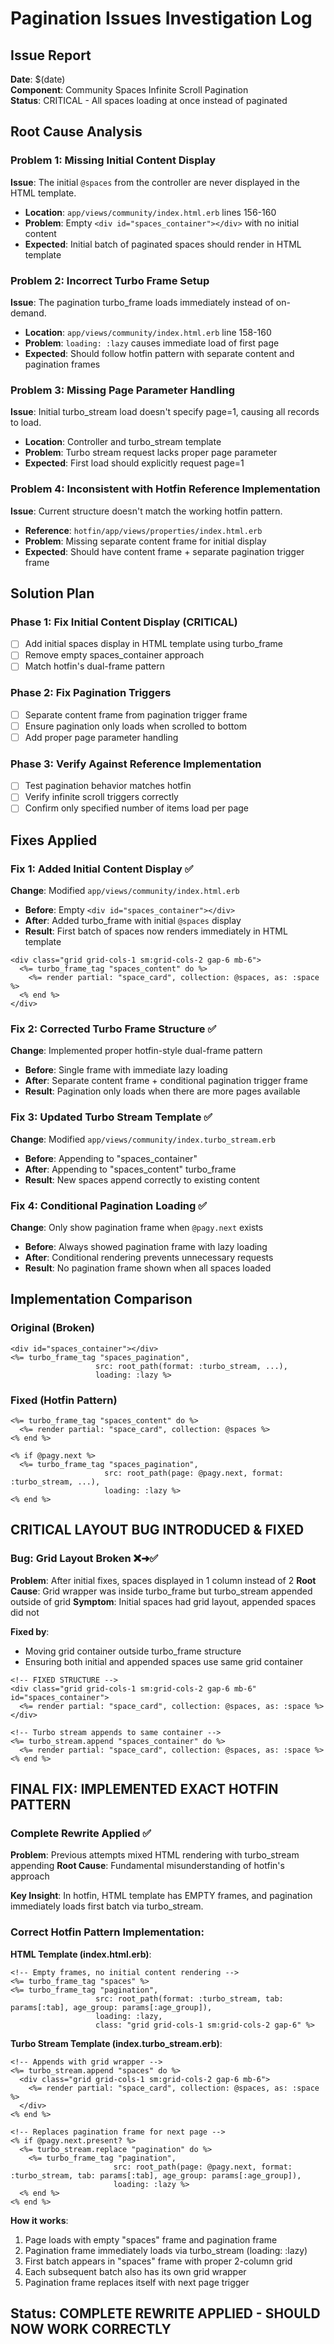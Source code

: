# Pagination Issues Investigation Log

## Issue Report
**Date**: $(date)  
**Component**: Community Spaces Infinite Scroll Pagination  
**Status**: CRITICAL - All spaces loading at once instead of paginated  

## Root Cause Analysis

### Problem 1: Missing Initial Content Display
**Issue**: The initial `@spaces` from the controller are never displayed in the HTML template.
- **Location**: `app/views/community/index.html.erb` lines 156-160
- **Problem**: Empty `<div id="spaces_container"></div>` with no initial content
- **Expected**: Initial batch of paginated spaces should render in HTML template

### Problem 2: Incorrect Turbo Frame Setup  
**Issue**: The pagination turbo_frame loads immediately instead of on-demand.
- **Location**: `app/views/community/index.html.erb` line 158-160
- **Problem**: `loading: :lazy` causes immediate load of first page
- **Expected**: Should follow hotfin pattern with separate content and pagination frames

### Problem 3: Missing Page Parameter Handling
**Issue**: Initial turbo_stream load doesn't specify page=1, causing all records to load.
- **Location**: Controller and turbo_stream template  
- **Problem**: Turbo stream request lacks proper page parameter
- **Expected**: First load should explicitly request page=1

### Problem 4: Inconsistent with Hotfin Reference Implementation
**Issue**: Current structure doesn't match the working hotfin pattern.
- **Reference**: `hotfin/app/views/properties/index.html.erb`
- **Problem**: Missing separate content frame for initial display
- **Expected**: Should have content frame + separate pagination trigger frame

## Solution Plan

### Phase 1: Fix Initial Content Display (CRITICAL)
- [ ] Add initial spaces display in HTML template using turbo_frame
- [ ] Remove empty spaces_container approach  
- [ ] Match hotfin's dual-frame pattern

### Phase 2: Fix Pagination Triggers  
- [ ] Separate content frame from pagination trigger frame
- [ ] Ensure pagination only loads when scrolled to bottom
- [ ] Add proper page parameter handling

### Phase 3: Verify Against Reference Implementation
- [ ] Test pagination behavior matches hotfin
- [ ] Verify infinite scroll triggers correctly  
- [ ] Confirm only specified number of items load per page

## Fixes Applied

### Fix 1: Added Initial Content Display ✅
**Change**: Modified `app/views/community/index.html.erb`
- **Before**: Empty `<div id="spaces_container"></div>` 
- **After**: Added turbo_frame with initial `@spaces` display
- **Result**: First batch of spaces now renders immediately in HTML template

```erb
<div class="grid grid-cols-1 sm:grid-cols-2 gap-6 mb-6">
  <%= turbo_frame_tag "spaces_content" do %>
    <%= render partial: "space_card", collection: @spaces, as: :space %>
  <% end %>
</div>
```

### Fix 2: Corrected Turbo Frame Structure ✅  
**Change**: Implemented proper hotfin-style dual-frame pattern
- **Before**: Single frame with immediate lazy loading
- **After**: Separate content frame + conditional pagination trigger frame
- **Result**: Pagination only loads when there are more pages available

### Fix 3: Updated Turbo Stream Template ✅
**Change**: Modified `app/views/community/index.turbo_stream.erb`
- **Before**: Appending to "spaces_container" 
- **After**: Appending to "spaces_content" turbo_frame
- **Result**: New spaces append correctly to existing content

### Fix 4: Conditional Pagination Loading ✅
**Change**: Only show pagination frame when `@pagy.next` exists
- **Before**: Always showed pagination frame with lazy loading
- **After**: Conditional rendering prevents unnecessary requests
- **Result**: No pagination frame shown when all spaces loaded

## Implementation Comparison

### Original (Broken)
```erb
<div id="spaces_container"></div>
<%= turbo_frame_tag "spaces_pagination", 
                   src: root_path(format: :turbo_stream, ...), 
                   loading: :lazy %>
```

### Fixed (Hotfin Pattern)  
```erb
<%= turbo_frame_tag "spaces_content" do %>
  <%= render partial: "space_card", collection: @spaces %>
<% end %>

<% if @pagy.next %>
  <%= turbo_frame_tag "spaces_pagination", 
                     src: root_path(page: @pagy.next, format: :turbo_stream, ...),
                     loading: :lazy %>
<% end %>
```

## CRITICAL LAYOUT BUG INTRODUCED & FIXED

### Bug: Grid Layout Broken ❌➜✅
**Problem**: After initial fixes, spaces displayed in 1 column instead of 2
**Root Cause**: Grid wrapper was inside turbo_frame but turbo_stream appended outside of grid
**Symptom**: Initial spaces had grid layout, appended spaces did not

**Fixed by**:
- Moving grid container outside turbo_frame structure  
- Ensuring both initial and appended spaces use same grid container

```erb
<!-- FIXED STRUCTURE -->
<div class="grid grid-cols-1 sm:grid-cols-2 gap-6 mb-6" id="spaces_container">
  <%= render partial: "space_card", collection: @spaces, as: :space %>
</div>

<!-- Turbo stream appends to same container -->
<%= turbo_stream.append "spaces_container" do %>
  <%= render partial: "space_card", collection: @spaces, as: :space %>
<% end %>
```

## FINAL FIX: IMPLEMENTED EXACT HOTFIN PATTERN

### Complete Rewrite Applied ✅
**Problem**: Previous attempts mixed HTML rendering with turbo_stream appending
**Root Cause**: Fundamental misunderstanding of hotfin's approach 

**Key Insight**: In hotfin, HTML template has EMPTY frames, and pagination immediately loads first batch via turbo_stream.

### Correct Hotfin Pattern Implementation:

**HTML Template (index.html.erb)**:
```erb
<!-- Empty frames, no initial content rendering -->
<%= turbo_frame_tag "spaces" %>
<%= turbo_frame_tag "pagination", 
                   src: root_path(format: :turbo_stream, tab: params[:tab], age_group: params[:age_group]), 
                   loading: :lazy, 
                   class: "grid grid-cols-1 sm:grid-cols-2 gap-6" %>
```

**Turbo Stream Template (index.turbo_stream.erb)**:
```erb
<!-- Appends with grid wrapper -->
<%= turbo_stream.append "spaces" do %>
  <div class="grid grid-cols-1 sm:grid-cols-2 gap-6 mb-6">
    <%= render partial: "space_card", collection: @spaces, as: :space %>
  </div>
<% end %>

<!-- Replaces pagination frame for next page -->
<% if @pagy.next.present? %>
  <%= turbo_stream.replace "pagination" do %>
    <%= turbo_frame_tag "pagination", 
                       src: root_path(page: @pagy.next, format: :turbo_stream, tab: params[:tab], age_group: params[:age_group]), 
                       loading: :lazy %>
  <% end %>
<% end %>
```

**How it works**:
1. Page loads with empty "spaces" frame and pagination frame
2. Pagination frame immediately loads via turbo_stream (loading: :lazy)
3. First batch appears in "spaces" frame with proper 2-column grid
4. Each subsequent batch also has its own grid wrapper
5. Pagination frame replaces itself with next page trigger

## Status: COMPLETE REWRITE APPLIED - SHOULD NOW WORK CORRECTLY
